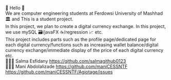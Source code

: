 🎉 Hello 🎉                                                                                               
We are computer engineering students at Ferdowsi University of Mashhad 🏛️ and This is a student project.                                                                                      
In this project, we plan to create a digital currency exchange. In this project, we use mySQL 🗃️/javaFX ☕/regression 📈 etc.                                                                                      
This project includes parts such as the profile page/dedicated page for each digital currency/functions such as increasing wallet balance/digital currency exchange/immediate display of the price of each digital currency etc.                                                                                      
👩🏻‍💻 Salma Esfidany  https://github.com/salmagithub0123                                                                                      
🧑🏻‍💻 Mani Abdolalizade  https://github.com/maniCESSNTF                                                                                      
https://github.com/maniCESSNTF/Agiotage/issues
